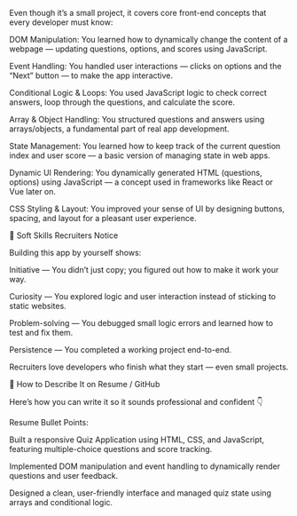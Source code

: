 Even though it’s a small project, it covers core front-end concepts that every developer must know:

DOM Manipulation:
You learned how to dynamically change the content of a webpage — updating questions, options, and scores using JavaScript.

Event Handling:
You handled user interactions — clicks on options and the “Next” button — to make the app interactive.

Conditional Logic & Loops:
You used JavaScript logic to check correct answers, loop through the questions, and calculate the score.

Array & Object Handling:
You structured questions and answers using arrays/objects, a fundamental part of real app development.

State Management:
You learned how to keep track of the current question index and user score — a basic version of managing state in web apps.

Dynamic UI Rendering:
You dynamically generated HTML (questions, options) using JavaScript — a concept used in frameworks like React or Vue later on.

CSS Styling & Layout:
You improved your sense of UI by designing buttons, spacing, and layout for a pleasant user experience.

🧩 Soft Skills Recruiters Notice

Building this app by yourself shows:

Initiative — You didn’t just copy; you figured out how to make it work your way.

Curiosity — You explored logic and user interaction instead of sticking to static websites.

Problem-solving — You debugged small logic errors and learned how to test and fix them.

Persistence — You completed a working project end-to-end.

Recruiters love developers who finish what they start — even small projects.

💬 How to Describe It on Resume / GitHub

Here’s how you can write it so it sounds professional and confident 👇

Resume Bullet Points:

Built a responsive Quiz Application using HTML, CSS, and JavaScript, featuring multiple-choice questions and score tracking.

Implemented DOM manipulation and event handling to dynamically render questions and user feedback.

Designed a clean, user-friendly interface and managed quiz state using arrays and conditional logic.